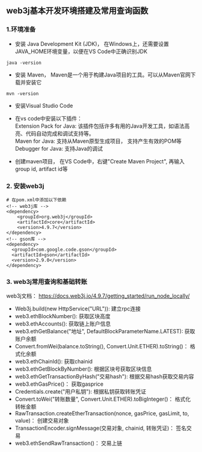 ##   web3j基本开发环境搭建及常用查询函数

### 1.环境准备

 - 安装 Java Development Kit (JDK)， 在Windows上，还需要设置JAVA_HOME环境变量，以便在VS Code中正确识别JDK
```  
java -version
```  
 - 安装 Maven， Maven是一个用于构建Java项目的工具。可以从Maven官网下载并安装它
```  
mvn -version
```  
 - 安装Visual Studio Code   
 - 在vs code中安装以下插件：  
   Extension Pack for Java: 该插件包括许多有用的Java开发工具，如语法高亮、代码自动完成和调试支持等。  
   Maven for Java: 支持从Maven原型生成项目， 支持产生有效的POM等  
   Debugger for Java: 支持Java的调试  
   
 - 创建maven项目， 
 在VS Code中，右键"Create Maven Project",  再输入group id, artifact id等

### 2. 安装web3j
```  
# 在pom.xml中添加以下依赖
<!-- web3j库 -->
<dependency>
    <groupId>org.web3j</groupId>
    <artifactId>core</artifactId>
    <version>4.9.7</version>
</dependency>
<!-- gson库 -->
<dependency>
  <groupId>com.google.code.gson</groupId>
  <artifactId>gson</artifactId>
  <version>2.9.0</version>
</dependency>
```  

### 3. web3j常用查询和基础转账
 web3j文档： https://docs.web3j.io/4.9.7/getting_started/run_node_locally/
 
 - Web3j.build(new HttpService("URL")): 建立rpc连接
 - web3.ethBlockNumber(): 获取区块高度
 - web3.ethAccounts(): 获取链上账户信息
 - web3.ethGetBalance("地址", DefaultBlockParameterName.LATEST): 获取账户余额
 - Convert.fromWei(balance.toString(), Convert.Unit.ETHER).toString()： 格式化余额
 - web3.ethChainId(): 获取chainid
 - web3.ethGetBlockByNumber(): 根据区块号获取区块信息
 - web3.ethGetTransactionByHash("交易hash"): 根据交易hash获取交易内容
 - web3.ethGasPrice()： 获取gasprice
 - Credentials.create("用户私钥"): 根据私钥获取转账凭证
 - Convert.toWei("转账数量", Convert.Unit.ETHER).toBigInteger()： 格式化转帐金额
 - RawTransaction.createEtherTransaction(nonce, gasPrice, gasLimit, to, value)： 创建交易对象
 - TransactionEncoder.signMessage(交易对象, chainid, 转账凭证)： 签名交易
 - web3.ethSendRawTransaction()： 交易上链
 

